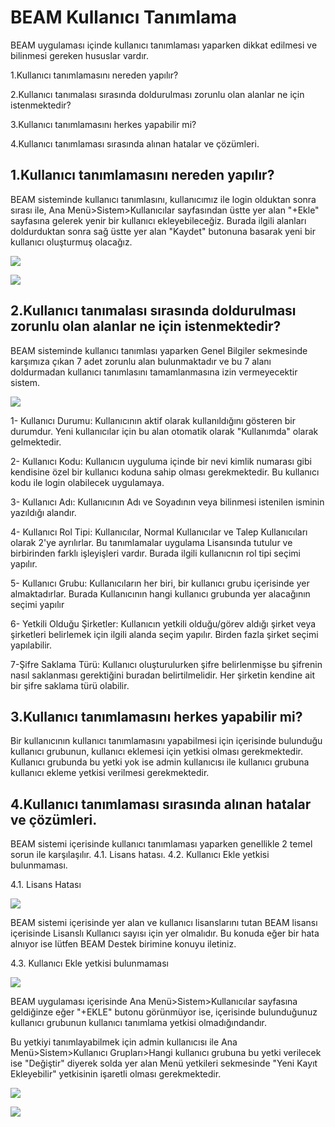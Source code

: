 # BEAM Kullanıcı Tanımlama

BEAM uygulaması içinde kullanıcı tanımlaması yaparken dikkat edilmesi ve bilinmesi gereken hususlar vardır.

1.Kullanıcı tanımlamasını nereden yapılır?

2.Kullanıcı tanımalası sırasında doldurulması zorunlu olan alanlar ne için istenmektedir?

3.Kullanıcı tanımlamasını herkes yapabilir mi?

4.Kullanıcı tanımlaması sırasında alınan hatalar ve çözümleri.


## 1.Kullanıcı tanımlamasını nereden yapılır?

BEAM sisteminde kullanıcı tanımlasını, kullanıcımız ile login olduktan sonra sırası ile,
Ana Menü>Sistem>Kullanıcılar sayfasından üstte yer alan "+Ekle" sayfasına gelerek yenir bir kullanıcı ekleyebileceğiz. Burada ilgili alanları doldurduktan sonra sağ üstte yer alan "Kaydet" butonuna basarak yeni bir kullanıcı oluşturmuş olacağız.

![](https://docsbimser.blob.core.windows.net/imagecontainer/mupload-7a074cf4-9cf7-4c33-877c-941e3353927c.png)

![](https://docsbimser.blob.core.windows.net/imagecontainer/mupload-4994c3eb-3b2c-48c4-9bce-aec6e2a45620.png)

## 2.Kullanıcı tanımalası sırasında doldurulması zorunlu olan alanlar ne için istenmektedir?

BEAM sisteminde kullanıcı tanımlası yaparken Genel Bilgiler sekmesinde karşımıza çıkan 7 adet zorunlu alan bulunmaktadır ve bu 7 alanı doldurmadan kullanıcı tanımlasını tamamlanmasına izin vermeyecektir sistem. 

![](https://docsbimser.blob.core.windows.net/imagecontainer/mupload-1efe3a26-e905-4f27-b857-10962b0d93d6.png)

1- Kullanıcı Durumu: Kullanıcının aktif olarak kullanıldığını gösteren bir durumdur. Yeni kullanıcılar için bu alan otomatik olarak "Kullanımda" olarak gelmektedir.

2- Kullanıcı Kodu: Kullanıcın uyguluma içinde bir nevi kimlik numarası gibi kendisine özel bir kullanıcı koduna sahip olması gerekmektedir. Bu kullanıcı kodu ile login olabilecek uygulamaya.

3- Kullanıcı Adı: Kullanıcının Adı ve Soyadının veya bilinmesi istenilen isminin yazıldığı alandır.

4- Kullanıcı Rol Tipi: Kullanıcılar, Normal Kullanıcılar ve Talep Kullanıcıları olarak 2'ye ayrılırlar. Bu tanımlamalar uygulama Lisansında tutulur ve birbirinden farklı işleyişleri vardır. Burada ilgili kullanıcnın rol tipi seçimi yapılır.

5- Kullanıcı Grubu: Kullanıcıların her biri, bir kullanıcı grubu içerisinde yer almaktadırlar. Burada Kullanıcının hangi kullanıcı grubunda yer alacağının seçimi yapılır

6- Yetkili Olduğu Şirketler: Kullanıcın yetkili olduğu/görev aldığı şirket veya şirketleri belirlemek için ilgili alanda seçim yapılır. Birden fazla şirket seçimi yapılabilir.

7-Şifre Saklama Türü: Kullanıcı oluşturulurken şifre belirlenmişse bu şifrenin nasıl saklanması gerektiğini buradan belirtilmelidir. Her şirketin kendine ait bir şifre saklama türü olabilir.

## 3.Kullanıcı tanımlamasını herkes yapabilir mi?

Bir kullanıcının kullanıcı tanımlamasını yapabilmesi için içerisinde bulunduğu kullanıcı grubunun, kullanıcı eklemesi için yetkisi olması gerekmektedir. Kullanıcı grubunda bu yetki yok ise admin kullanıcısı ile kullanıcı grubuna kullanıcı ekleme yetkisi verilmesi gerekmektedir.

## 4.Kullanıcı tanımlaması sırasında alınan hatalar ve çözümleri.

BEAM sistemi içerisinde kullanıcı tanımlaması yaparken genellikle 2 temel sorun ile karşılaşılır.
4.1. Lisans hatası.
4.2. Kullanıcı Ekle yetkisi bulunmaması.

4.1. Lisans Hatası

![](https://docsbimser.blob.core.windows.net/imagecontainer/mupload-df4d0839-2bf8-478d-929d-ec30f93cd963.png)

BEAM sistemi içerisinde yer alan ve kullanıcı lisanslarını tutan BEAM lisansı içerisinde Lisanslı Kullanıcı sayısı için yer olmalıdır. Bu konuda eğer bir hata alnıyor ise lütfen BEAM Destek birimine konuyu iletiniz.


4.3. Kullanıcı Ekle yetkisi bulunmaması

![](https://docsbimser.blob.core.windows.net/imagecontainer/mupload-4994c3eb-3b2c-48c4-9bce-aec6e2a45620.png)

BEAM uygulaması içerisinde Ana Menü>Sistem>Kullanıcılar sayfasına geldiğinze eğer "+EKLE" butonu görünmüyor ise, içerisinde bulunduğunuz kullanıcı grubunun kullanıcı tanımlama yetkisi olmadığındandır.

Bu yetkiyi tanımlayabilmek için admin kullanıcısı ile Ana Menü>Sistem>Kullanıcı Grupları>Hangi kullanıcı grubuna bu yetki verilecek ise "Değiştir" diyerek solda yer alan Menü yetkileri sekmesinde "Yeni Kayıt Ekleyebilir" yetkisinin işaretli olması gerekmektedir.

![](https://docsbimser.blob.core.windows.net/imagecontainer/mupload-ba985fce-16e5-49e4-977d-d70a80a57ec7.png)

![](https://docsbimser.blob.core.windows.net/imagecontainer/mupload-b78fdf5a-f0ad-49bc-b85d-23c70a14b67a.png)
